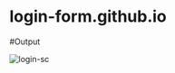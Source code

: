 # login-form.github.io

#Output

![login-sc](https://user-images.githubusercontent.com/111562051/194020076-5862bdc9-64c5-4a3e-9a52-87da5ca85b21.png)
